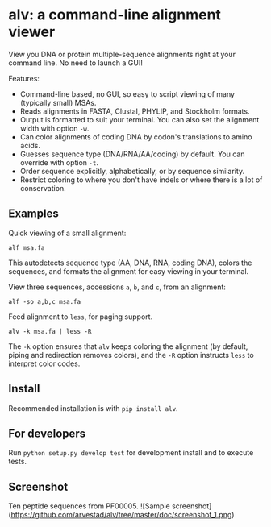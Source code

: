 # alv: a command-line alignment viewer

View you DNA or protein multiple-sequence alignments right at your command line. No need to launch a
GUI!

Features:

* Command-line based, no GUI, so easy to script viewing of many (typically small) MSAs.
* Reads alignments in FASTA, Clustal, PHYLIP, and Stockholm formats. 
* Output is formatted to suit your terminal. You can also set the alignment width with option `-w`.
* Can color alignments of coding DNA by codon's translations to amino acids.
* Guesses sequence type (DNA/RNA/AA/coding) by default. You can override with option `-t`.
* Order sequence explicitly, alphabetically, or by sequence similarity.
* Restrict coloring to where you don't have indels or where there is a lot of conservation.

## Examples

Quick viewing of a small alignment:
```
alf msa.fa
```
This autodetects sequence type (AA, DNA, RNA, coding DNA), colors the sequences, and formats the
alignment for easy viewing in your terminal.

View three sequences, accessions `a`, `b`, and `c`, from an alignment:
```
alf -so a,b,c msa.fa
```

Feed alignment to `less`, for paging support.
```
alv -k msa.fa | less -R
```
The `-k` option ensures that `alv` keeps coloring the alignment (by default, piping
and redirection removes colors), and the `-R` option instructs `less` to interpret color codes.

## Install

Recommended installation is with `pip install alv`.

## For developers

Run `python setup.py develop test` for development install and to execute tests.

## Screenshot

Ten peptide sequences from PF00005.
![Sample screenshot]
(https://github.com/arvestad/alv/tree/master/doc/screenshot_1.png)